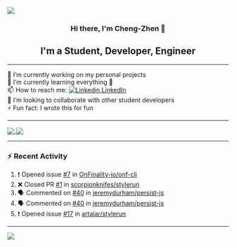<a href="https://zhenk.dev/">![](./background.gif)</a>

<h3 align="center">Hi there, I'm Cheng-Zhen 👋</h3>
<h2 align="center">I'm a Student, Developer, Engineer</h2>

---

🔭 I’m currently working on my personal projects</br>
🌱 I’m currently learning everything 🤣</br>
📫 How to reach me: [![Linkedin](https://i.stack.imgur.com/gVE0j.png) LinkedIn](https://www.linkedin.com/in/chengzhenyang/)</br>
👯 I’m looking to collaborate with other student developers</br>
⚡ Fun fact: I wrote this for fun</br>

---

<a href="https://profile-summary-for-github.com/user/scorpionknifes">
  <img align="center" src="https://github-readme-stats.vercel.app/api?username=scorpionknifes&show_icons=true&count_private=true&hide_border=true&line_height=28&title_color=c6c42f&bg_color=160e01&icon_color=b6b42d&text_color=fff" />
</a>
<a href="https://profile-summary-for-github.com/user/scorpionknifes">
  <img align="center" src="https://github-readme-stats.vercel.app/api/top-langs/?username=scorpionknifes&layout=compact&langs_count=10&hide_border=true&card_width=250&line_height=28&title_color=c6c42f&bg_color=160e01&icon_color=b6b42d&text_color=fff" />
</a>

---

### :zap: Recent Activity

<!--START_SECTION:activity-->

1. ❗️ Opened issue [#7](https://github.com/OnFinality-io/onf-cli/issues/7) in [OnFinality-io/onf-cli](https://github.com/OnFinality-io/onf-cli)
2. ❌ Closed PR [#1](https://github.com/scorpionknifes/stylerun/pull/1) in [scorpionknifes/stylerun](https://github.com/scorpionknifes/stylerun)
3. 🗣 Commented on [#40](https://github.com/jeremydurham/persist-js/issues/40) in [jeremydurham/persist-js](https://github.com/jeremydurham/persist-js)
4. 🗣 Commented on [#40](https://github.com/jeremydurham/persist-js/issues/40) in [jeremydurham/persist-js](https://github.com/jeremydurham/persist-js)
5. ❗️ Opened issue [#17](https://github.com/artalar/stylerun/issues/17) in [artalar/stylerun](https://github.com/artalar/stylerun)
<!--END_SECTION:activity-->

---
![](https://komarev.com/ghpvc/?username=scorpionknifes&style=flat-square&color=b6b42d)

